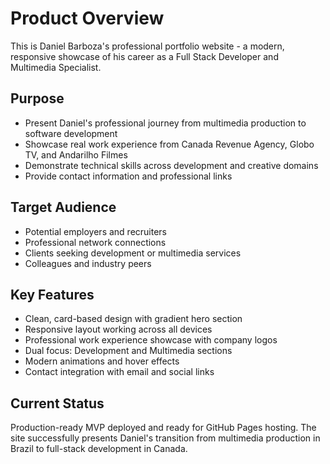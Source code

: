 # Product Overview

This is Daniel Barboza's professional portfolio website - a modern, responsive showcase of his career as a Full Stack Developer and Multimedia Specialist.

## Purpose
- Present Daniel's professional journey from multimedia production to software development
- Showcase real work experience from Canada Revenue Agency, Globo TV, and Andarilho Filmes
- Demonstrate technical skills across development and creative domains
- Provide contact information and professional links

## Target Audience
- Potential employers and recruiters
- Professional network connections
- Clients seeking development or multimedia services
- Colleagues and industry peers

## Key Features
- Clean, card-based design with gradient hero section
- Responsive layout working across all devices
- Professional work experience showcase with company logos
- Dual focus: Development and Multimedia sections
- Modern animations and hover effects
- Contact integration with email and social links

## Current Status
Production-ready MVP deployed and ready for GitHub Pages hosting. The site successfully presents Daniel's transition from multimedia production in Brazil to full-stack development in Canada.